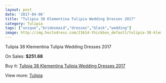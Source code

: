 ```yaml
---
layout: post
date: '2017-04-06'
title: "Tulipia 38 Klementina Tulipia Wedding Dresses 2017"
category: Tulipia
tags: ["unique","bridesmaid","dresses","black","wedding"]
image: http://img.hectodress.com/21614-thickbox_default/tulipia-38-klementina-tulipia-wedding-dresses-2013.jpg
---
```

Tulipia 38 Klementina Tulipia Wedding Dresses 2017

On Sales: **$251.68**
<a href="https://www.hectodress.com/tulipia/10027-tulipia-38-klementina-tulipia-wedding-dresses-2013.html"><amp-img layout="responsive" width="600" height="600" src="//img.hectodress.com/21614-thickbox_default/tulipia-38-klementina-tulipia-wedding-dresses-2013.jpg" alt="Tulipia 38 Klementina Tulipia Wedding Dresses 2017 0" /></a>
<a href="https://www.hectodress.com/tulipia/10027-tulipia-38-klementina-tulipia-wedding-dresses-2013.html"><amp-img layout="responsive" width="600" height="600" src="//img.hectodress.com/21616-thickbox_default/tulipia-38-klementina-tulipia-wedding-dresses-2013.jpg" alt="Tulipia 38 Klementina Tulipia Wedding Dresses 2017 1" /></a>
<a href="https://www.hectodress.com/tulipia/10027-tulipia-38-klementina-tulipia-wedding-dresses-2013.html"><amp-img layout="responsive" width="600" height="600" src="//img.hectodress.com/21615-thickbox_default/tulipia-38-klementina-tulipia-wedding-dresses-2013.jpg" alt="Tulipia 38 Klementina Tulipia Wedding Dresses 2017 2" /></a>

Buy it: [Tulipia 38 Klementina Tulipia Wedding Dresses 2017](https://www.hectodress.com/tulipia/10027-tulipia-38-klementina-tulipia-wedding-dresses-2013.html "Tulipia 38 Klementina Tulipia Wedding Dresses 2017")

View more: [Tulipia](https://www.hectodress.com/166-tulipia "Tulipia")